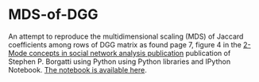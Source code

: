 # MDS-of-DGG
An attempt to reproduce the multidimensional scaling (MDS) of Jaccard coefficients among rows of DGG matrix as found page 7, figure 4 in the [2-Mode concepts in social network analysis publication](http://www.steveborgatti.com/research/publications/2modeconcepts.pdf?attredirects=0&d=1) publication of Stephen P. Borgatti using Python using Python libraries and IPython Notebook. [The notebook is available here](http://nbviewer.ipython.org/github/JBPressac/MDS-of-DGG/blob/master/Davis%20Southern%20Women%20MDS%20of%20Jaccard%20coefficient.ipynb). 
